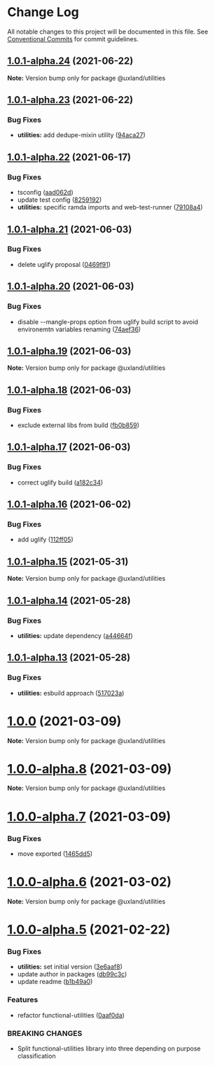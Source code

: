 # Change Log

All notable changes to this project will be documented in this file.
See [Conventional Commits](https://conventionalcommits.org) for commit guidelines.

## [1.0.1-alpha.24](https://github.com/uxland/uxland/compare/@uxland/utilities@1.0.1-alpha.23...@uxland/utilities@1.0.1-alpha.24) (2021-06-22)

**Note:** Version bump only for package @uxland/utilities





## [1.0.1-alpha.23](https://github.com/uxland/uxland/compare/@uxland/utilities@1.0.1-alpha.22...@uxland/utilities@1.0.1-alpha.23) (2021-06-22)


### Bug Fixes

* **utilities:** add dedupe-mixin utility ([94aca27](https://github.com/uxland/uxland/commit/94aca274dd8ea2e069554313559c374fbb07e4ce))





## [1.0.1-alpha.22](https://github.com/uxland/uxland/compare/@uxland/utilities@1.0.1-alpha.21...@uxland/utilities@1.0.1-alpha.22) (2021-06-17)


### Bug Fixes

* tsconfig ([aad062d](https://github.com/uxland/uxland/commit/aad062d63effb7029c6854c9d14f93bb6f3ecd96))
* update test config ([8259192](https://github.com/uxland/uxland/commit/8259192175825a071f6ab32b91e285a9a8a91f3f))
* **utilities:** specific ramda imports and web-test-runner ([79108a4](https://github.com/uxland/uxland/commit/79108a45f7b01e0feb8ac059dfbdd7982d6d27f2))





## [1.0.1-alpha.21](https://github.com/uxland/uxland/compare/@uxland/utilities@1.0.1-alpha.20...@uxland/utilities@1.0.1-alpha.21) (2021-06-03)


### Bug Fixes

* delete uglify proposal ([0469f91](https://github.com/uxland/uxland/commit/0469f91da0fc74badd1f2f3f947585f4ca75f285))





## [1.0.1-alpha.20](https://github.com/uxland/uxland/compare/@uxland/utilities@1.0.1-alpha.19...@uxland/utilities@1.0.1-alpha.20) (2021-06-03)


### Bug Fixes

* disable --mangle-props option from uglify build script to avoid environemtn variables renaming ([74aef36](https://github.com/uxland/uxland/commit/74aef362e3b38b734cfe3c90e9bf4ce3d1b026da))





## [1.0.1-alpha.19](https://github.com/uxland/uxland/compare/@uxland/utilities@1.0.1-alpha.18...@uxland/utilities@1.0.1-alpha.19) (2021-06-03)

**Note:** Version bump only for package @uxland/utilities





## [1.0.1-alpha.18](https://github.com/uxland/uxland/compare/@uxland/utilities@1.0.1-alpha.17...@uxland/utilities@1.0.1-alpha.18) (2021-06-03)


### Bug Fixes

* exclude external libs from build ([fb0b859](https://github.com/uxland/uxland/commit/fb0b859bbfe165987709fade29ebdced36b3fab7))





## [1.0.1-alpha.17](https://github.com/uxland/uxland/compare/@uxland/utilities@1.0.1-alpha.16...@uxland/utilities@1.0.1-alpha.17) (2021-06-03)


### Bug Fixes

* correct uglify build ([a182c34](https://github.com/uxland/uxland/commit/a182c34cdd7a79d94c6c6476b7ba12e59fbf1bbe))





## [1.0.1-alpha.16](https://github.com/uxland/uxland/compare/@uxland/utilities@1.0.1-alpha.15...@uxland/utilities@1.0.1-alpha.16) (2021-06-02)


### Bug Fixes

* add uglify ([112ff05](https://github.com/uxland/uxland/commit/112ff051f6344fbdff5d8c0e701256db78bb0d19))





## [1.0.1-alpha.15](https://github.com/uxland/uxland/compare/@uxland/utilities@1.0.1-alpha.14...@uxland/utilities@1.0.1-alpha.15) (2021-05-31)

**Note:** Version bump only for package @uxland/utilities





## [1.0.1-alpha.14](https://github.com/uxland/uxland/compare/@uxland/utilities@1.0.1-alpha.13...@uxland/utilities@1.0.1-alpha.14) (2021-05-28)


### Bug Fixes

* **utilities:** update dependency ([a44664f](https://github.com/uxland/uxland/commit/a44664f56d15bdaa3e79e18f82d242c0663e163b))





## [1.0.1-alpha.13](https://github.com/uxland/uxland/compare/@uxland/utilities@1.0.0...@uxland/utilities@1.0.1-alpha.13) (2021-05-28)


### Bug Fixes

* **utilities:** esbuild approach ([517023a](https://github.com/uxland/uxland/commit/517023ab33774b2770b4f16c500a54b92d403bcc))





# [1.0.0](https://github.com/uxland/uxland/compare/@uxland/utilities@1.0.0-alpha.8...@uxland/utilities@1.0.0) (2021-03-09)

**Note:** Version bump only for package @uxland/utilities





# [1.0.0-alpha.8](https://github.com/uxland/uxland/compare/@uxland/utilities@1.0.0-alpha.7...@uxland/utilities@1.0.0-alpha.8) (2021-03-09)

**Note:** Version bump only for package @uxland/utilities





# [1.0.0-alpha.7](https://github.com/uxland/uxland/compare/@uxland/utilities@1.0.0-alpha.6...@uxland/utilities@1.0.0-alpha.7) (2021-03-09)


### Bug Fixes

* move exported ([1465dd5](https://github.com/uxland/uxland/commit/1465dd5e80d5c6b1cb34a3ed5c46800ca7790304))





# [1.0.0-alpha.6](https://github.com/uxland/uxland/compare/@uxland/utilities@1.0.0-alpha.5...@uxland/utilities@1.0.0-alpha.6) (2021-03-02)

**Note:** Version bump only for package @uxland/utilities





# [1.0.0-alpha.5](https://github.com/uxland/uxland/compare/@uxland/utilities@1.0.0-alpha.4...@uxland/utilities@1.0.0-alpha.5) (2021-02-22)


### Bug Fixes

* **utilities:** set initial version ([3e6aaf8](https://github.com/uxland/uxland/commit/3e6aaf8f2a4b47545f157686ea4ebb2163019e25))
* update author in packages ([db99c3c](https://github.com/uxland/uxland/commit/db99c3c8c54fd0d62dfb0d7894e0e8b0962751b0))
* update readme ([b1b49a0](https://github.com/uxland/uxland/commit/b1b49a06feaa531d7163f958e898d188e972c77c))


### Features

* refactor functional-utilities ([0aaf0da](https://github.com/uxland/uxland/commit/0aaf0da5d1804f9e7892dc04c63ab2bb57f9f3f9))


### BREAKING CHANGES

* Split functional-utilities library into three depending on purpose classification
